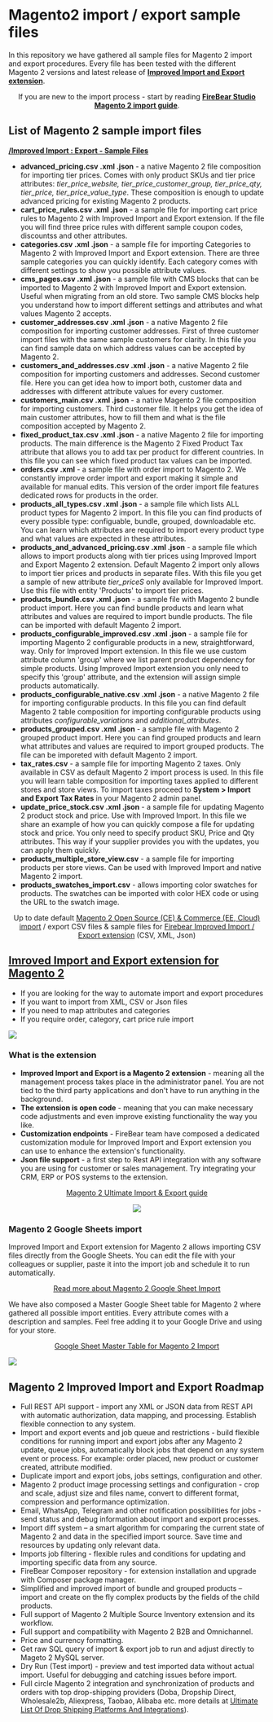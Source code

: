 # Magento2 import / export sample files

<p>In this repository we have gathered all sample files for Magento 2 import and export procedures. Every file has been tested with the different Magento 2 versions and latest release of <b><a href="https://firebearstudio.com/the-improved-import.html">Improved Import and Export extension</a></b>.</p>
<p align="center" />If you are new to the import process - start by reading <b><a href="https://firebearstudio.com/blog/the-complete-guide-to-magento-2-product-import-export.html">FireBear Studio Magento 2 import guide</a></b>.</p>
<h2>List of Magento 2 sample import files</h2>
<b><a href="https://github.com/firebearstudio/magento2-import-export-sample-files/tree/master/Improved%20Import%20:%20Export%20-%20Sample%20Files" />/Improved Import : Export - Sample Files</a></b>
<ul>
  <li><b>advanced_pricing.csv .xml .json</b> - a native Magento 2 file composition for importing tier prices. Comes with only product SKUs and tier price attributes: <i>tier_price_website, tier_price_customer_group, tier_price_qty, tier_price, tier_price_value_type</i>. These composition is enough to update advanced pricing for existing Magento 2 products.</li>
  <li><b>cart_price_rules.csv .xml .json</b> - a sample file for importing cart price rules to Magento 2 with Improved Import and Export extension. If the file you will find three price rules with different sample coupon codes, discountss and other attributes.</li>
  <li><b>categories.csv .xml .json</b> - a sample file for importing Categories to Magento 2 with Improved Import and Export extension. There are three sample categories you can quickly identify. Each category comes with different settings to show you possible attribute values.</li>
  <li><b>cms_pages.csv .xml .json</b> - a sample file with CMS blocks that can be imported to Magento 2 with Improved Import and Export extension. Useful when migrating from an old store. Two sample CMS blocks help you understand how to import different settings and attributes and what values Magento 2 accepts.</li>
  <li><b>customer_addresses.csv .xml .json</b> - a native Magento 2 file composition for importing customer addresses. First of three customer import files with the same sample customers for clarity. In this file you can find sample data on which address values can be accepted by Magento 2.</li>
  <li><b>customers_and_addresses.csv .xml .json</b> - a native Magento 2 file composition for importing customers and addresses. Second customer file. Here you can get idea how to import both, customer data and addresses with different attribute values for every customer.</li>
  <li><b>customers_main.csv .xml .json</b> - a native Magento 2 file composition for importing customers. Third customer file. It helps you get the idea of main customer attributes, how to fill them and what is the file composition accepted by Magento 2.</li>
  <li><b>fixed_product_tax.csv .xml .json</b> - a native Magento 2 file for importing products. The main difference is the Magento 2 Fixed Product Tax attribute that allows you to add tax per product for different countries. In this file you can see which fixed product tax values can be imported.</li>
  <li><b>orders.csv .xml</b> - a sample file with order import to Magento 2. We constantly improve order import and export making it simple and available for manual edits. This version of the order import file features dedicated rows for products in the order.</li>
  <li><b>products_all_types.csv .xml .json</b> - a sample file which lists ALL product types for Magento 2 import. In this file you can find products of every possible type: configuable, bundle, grouped, downloadable etc. You can learn which attributes are required to import every product type and what values are expected in these attributes.</li>
  <li><b>products_and_advanced_pricing.csv .xml .json</b> - a sample file which allows to import products along with tier prices using Improved Import and Export Magento 2 extension. Default Magento 2 import only allows to import tier prices and products in separate files. With this file you get a sample of new attribute <i>tier_priceS</i> only available for Improved Import. Use this file with entity 'Products' to import tier prices.</li>
  <li><b>products_bundle.csv .xml .json</b> - a sample file with Magento 2 bundle product import. Here you can find bundle products and learn what attributes and values are required to import bundle products. The file can be imported with default Magento 2 import.</li>
  <li><b>products_configurable_improved.csv .xml .json</b> - a sample file for importing Magento 2 configurable products in a new, straightforward, way. Only for Improved Import extension. In this file we use custom attribute column 'group' where we list parent product dependency for simple products. Using Improved Import extension you only need to specify this 'group' attribute, and the extension will assign simple products automatically.</li>
  <li><b>products_configurable_native.csv .xml .json</b> - a native Magento 2 file for importing configurable products. In this file you can find default Magento 2 table composition for importing configurable products using attributes <i>configurable_variations</i> and <i>additional_attributes</i>.</li>
  <li><b>products_grouped.csv .xml .json</b> - a sample file with Magento 2 grouped product import. Here you can find grouped products and learn what attributes and values are required to import grouped products. The file can be imporeted with default Magento 2 import.</li>
  <li><b>tax_rates.csv</b> - a sample file for importing Magento 2 taxes. Only available in CSV as default Magento 2 import process is used. In this file you will learn table composition for importing taxes applied to different stores and store views. To import taxes proceed to <b>System > Import and Export Tax Rates</b> in your Magento 2 admin panel.</li>
  <li><b>update_price_stock.csv .xml .json</b> - a sample file for updating Magento 2 product stock and price. Use with Improved Import. In this file we share an example of how you can quickly compose a file for updating stock and price. You only need to specify product SKU, Price and Qty attributes. This way if your supplier provides you with the updates, you can apply them quickly.</li>
  <li><b>products_multiple_store_view.csv</b> - a sample file for importing products per store views. Can be used with Improved Import and native Magento 2 import.</li>
  <li><b>products_swatches_import.csv</b> - allows importing color swatches for products. The swatches can be imported with color HEX code or using the URL to the swatch image.</li>
</ul>
<p align="center" />Up to date default <a href="https://github.com/magento/magento2/">Magento 2 Open Source (CE) & Commerce (EE, Cloud) import</a> / export CSV files &amp; sample files for <a href="https://firebearstudio.com/the-improved-import.html" title="Magento 2 Import & Export">Firebear Improved Import / Export extension</a> (CSV, XML, Json)</p>

<h2><a href="https://firebearstudio.com/the-improved-import.html">Imroved Import and Export extension for Magento 2</a></h2>
<ul>
  <li>If you are looking for the way to automate import and export procedures</li>
  <li>If you want to import from XML, CSV or Json files</li>
  <li>If you need to map attributes and categories</li>
  <li>If you require order, category, cart price rule import</li>
</ul>
<a href="https://firebearstudio.com/the-improved-import.html" title="Magento 2 Import Guide"><img src="https://firebearstudio.com/media/catalog/product/cache/1/small_image/040ec09b1e35df139433887a97daa66f/m/a/magento2importflow.png" /></a>

<h3>What is the extension</h3>
<ul>
  <li><b>Improved Import and Export is a Magento 2 extension</b> - meaning all the management process takes place in the administrator panel. You are not tied to the third party applications and don't have to run anything in the background.</li>
  <li><b>The extension is open code</b> - meaning that you can make necessary code adjustments and even improve existing functionality the way you like.</li>
  <li><b>Customization endpoints</b> - FireBear team have composed a dedicated customization module for Improved Import and Export extension you can use to enhance the extension's functionality.</li>
  <li><b>Json file support</b> - a first step to Rest API integration with any software you are using for customer or sales management. Try integrating your CRM, ERP or POS systems to the extension.</li>
</ul>
<p align="center" /><a href="https://firebearstudio.com/blog/the-complete-guide-to-magento-2-product-import-export.html" title="Magento 2 Import Guide">Magento 2 Ultimate Import & Export guide</a></p>

<p align="center" /><a href="https://firebearstudio.com/the-improved-import.html" title="Magento 2 Import Guide"><img src="https://firebearstudio.com/blog/wp-content/uploads/2016/06/import-mapping-cron-magento2.png" /></a></p>

<h3>Magento 2 Google Sheets import</h3>

<p>Improved Import and Export extension for Magento 2 allows importing CSV files directly from the Google Sheets. You can edit the file with your colleagues or supplier, paste it into the import job and schedule it to run automatically.</p>
<p align="center" /><a href="https://firebearstudio.com/blog/magento-2-google-sheet-import.html" title="Magento 2 Google Sheet Import
">Read more about Magento 2 Google Sheet Import</a></p>
<p>We have also composed a Master Google Sheet table for Magento 2 where gathered all possible import entities. Every attribute comes with a description and samples. Feel free adding it to your Google Drive and using for your store.</p>
<p align="center" /><a href="https://docs.google.com/spreadsheets/d/13FemIzzexF5koAdQYjbcKscqoCfXyknYWkQkbSZGPsk/edit#gid=1164219475" title="Google Sheet Master Table for Magento 2 Import">Google Sheet Master Table for Magento 2 Import</a></p>

<a href="https://docs.google.com/spreadsheets/d/13FemIzzexF5koAdQYjbcKscqoCfXyknYWkQkbSZGPsk/edit#gid=1164219475" title="Magento 2 Google Sheet Import
"><img src="https://i.imgur.com/hxXZrKf.png" /></a>

<h2>Magento 2 Improved Import and Export Roadmap</h2>
<ul>
<li>Full REST API support - import any XML or JSON data from REST API with automatic authorization, data mapping, and processing. Establish flexible connection to any system.</li>
<li>Import and export events and job queue and restrictions - build flexible conditions for running import and export jobs after any Magento 2 update, queue jobs, automatically block jobs that depend on any system event or process. For example: order placed, new product or customer created, attribute modified. </li>
<li>Duplicate import and export jobs, jobs settings, configuration and other.</li>
<li>Magento 2 product image processing settings and configuration - crop and scale, adjust size and files name, convert to different format, compression and performance optimization.</li>
<li>Email, WhatsApp, Telegram and other notification possibilities for jobs - send status and debug information about import and export processes.</li>
<li>Import diff system – a smart algorithm for comparing the current state of Magento 2 and data in the specified import source. Save time and resources by updating only relevant data.</li>
<li>Imports job filtering - flexible rules and conditions for updating and importing specific data from any source.</li>
<li>FireBear Composer repository - for extension installation and upgrade with Composer package manager.</li>
<li>Simplified and improved import of bundle and grouped products – import and create on the fly complex products by the fields of the child products.</li>
<li>Full support of Magento 2 Multiple Source Inventory extension and its workflow.</li>
<li>Full support and compatibility with Magento 2 B2B and Omnichannel.</li>
<li>Price and currency formatting.</li>
<li>Get raw SQL query of import & export job to run and adjust directly to Mageto 2 MySQL server.</li>
<li>Dry Run (Test import) - preview and test imported data without actual import. Useful for debugging and catching issues before import.</li>
<li>Full circle Magento 2 integration and synchronization of products and orders with top drop-shipping providers (Doba, Dropship Direct, Wholesale2b, Aliexpress, Taobao, Alibaba etc. more details at <a href=”https://firebearstudio.com/blog/ultimate-list-of-drop-shipping-platforms-and-integrations.html” />Ultimate List Of Drop Shipping Platforms And Integrations</a>). </li>
</ul>

